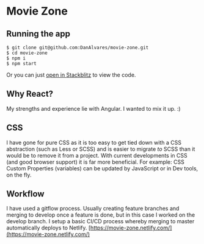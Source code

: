 # Movie Zone

## Running the app
	$ git clone git@github.com:DanAlvares/movie-zone.git
	$ cd movie-zone
	$ npm i
	$ npm start 

Or you can just [open in Stackblitz](https://stackblitz.com/github/DanAlvares/movie-zone) to view the code.  


## Why React?
My strengths and experience lie with Angular. I wanted to mix it up. :) 

## CSS
 I have gone for pure CSS as it is too easy to get tied down with a CSS abstraction (such as Less or SCSS) and is easier to migrate *to* SCSS than it would be to remove it from a project. With current developments in CSS (and good browser support) it is far more beneficial. For example: CSS Custom Properties (variables) can be updated by JavaScript or in Dev tools, on the fly. 

## Workflow
I have used a gitflow process. Usually creating feature branches and merging to develop once a feature is done, but in this case I worked on the develop branch. I setup a basic CI/CD process whereby merging to master automatically deploys to Netlify. [https://movie-zone.netlify.com/](https://movie-zone.netlify.com/)
